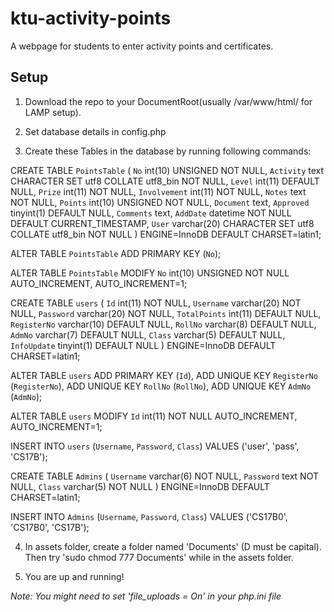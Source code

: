 # ktu-activity-points
A webpage for students to enter activity points and certificates.

## Setup

1. Download the repo to your DocumentRoot(usually /var/www/html/ for LAMP setup).

2. Set database details in config.php

3. Create these Tables in the database by running following commands:

CREATE TABLE `PointsTable` (
  `No` int(10) UNSIGNED NOT NULL,
  `Activity` text CHARACTER SET utf8 COLLATE utf8_bin NOT NULL,
  `Level` int(11) DEFAULT NULL,
  `Prize` int(11) NOT NULL,
  `Involvement` int(11) NOT NULL,
  `Notes` text NOT NULL,
  `Points` int(10) UNSIGNED NOT NULL,
  `Document` text,
  `Approved` tinyint(1) DEFAULT NULL,
  `Comments` text,
  `AddDate` datetime NOT NULL DEFAULT CURRENT_TIMESTAMP,
  `User` varchar(20) CHARACTER SET utf8 COLLATE utf8_bin NOT NULL
) ENGINE=InnoDB DEFAULT CHARSET=latin1;

ALTER TABLE `PointsTable`
  ADD PRIMARY KEY (`No`);

ALTER TABLE `PointsTable`
  MODIFY `No` int(10) UNSIGNED NOT NULL AUTO_INCREMENT, AUTO_INCREMENT=1;


CREATE TABLE `users` (
  `Id` int(11) NOT NULL,
  `Username` varchar(20) NOT NULL,
  `Password` varchar(20) NOT NULL,
  `TotalPoints` int(11) DEFAULT NULL,
  `RegisterNo` varchar(10) DEFAULT NULL,
  `RollNo` varchar(8) DEFAULT NULL,
  `AdmNo` varchar(7) DEFAULT NULL,
  `Class` varchar(5) DEFAULT NULL,
  `InfoUpdate` tinyint(1) DEFAULT NULL
) ENGINE=InnoDB DEFAULT CHARSET=latin1;

ALTER TABLE `users`
  ADD PRIMARY KEY (`Id`),
  ADD UNIQUE KEY `RegisterNo` (`RegisterNo`),
  ADD UNIQUE KEY `RollNo` (`RollNo`),
  ADD UNIQUE KEY `AdmNo` (`AdmNo`);

ALTER TABLE `users`
  MODIFY `Id` int(11) NOT NULL AUTO_INCREMENT, AUTO_INCREMENT=1;

INSERT INTO `users` (`Username`, `Password`, `Class`) VALUES ('user', 'pass', 'CS17B');


CREATE TABLE `Admins` (
  `Username` varchar(6) NOT NULL,
  `Password` text NOT NULL,
  `Class` varchar(5) NOT NULL
) ENGINE=InnoDB DEFAULT CHARSET=latin1;

INSERT INTO `Admins` (`Username`, `Password`, `Class`) VALUES
('CS17B0', 'CS17B0', 'CS17B');

4. In assets folder, create a folder named 'Documents' (D must be capital). Then try 'sudo chmod 777 Documents' while in the assets folder.

5. You are up and running!

*Note: You might need to set 'file_uploads = On' in your php.ini file*